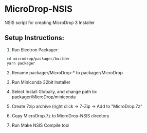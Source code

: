 # MicroDrop-NSIS
NSIS script for creating MicroDrop 3 Installer

## Setup Instructions:
1. Run Electron Packager:
```bash
 cd microdrop/packages/builder
 yarn packager
```
2. Rename packager/MicroDrop-* to packager/MicroDrop
3. Run Miniconda 32bit Installer
4. Select Install Globally, and change path to: packager/MicroDrop/miniconda

5. Create 7zip archive (right click -> 7-Zip -> Add to "MicroDrop.7z"
6. Copy MicroDrop.7z to MicroDrop-NSIS directory

7. Run Make NSIS Compile tool
